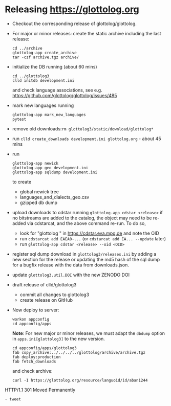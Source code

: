 
# Releasing https://glottolog.org

- Checkout the corresponding release of glottolog/glottolog.
- For major or minor releases: create the static archive including the last release:
  ```shell
  cd ../archive
  glottolog-app create_archive
  tar -czf archive.tgz archive/
  ```
- initialize the DB running (about 60 mins)
  ```shell
  cd ../glottolog3
  clld initdb development.ini
  ```
  and check language associations, see e.g. https://github.com/glottolog/glottolog/issues/485
- mark new languages running
  ```shell
  glottolog-app mark_new_languages
  pytest
  ```
- remove old downloads:`rm glottolog3/static/download/glottolog*`
- run `clld create_downloads development.ini glottolog.org` - about 45 mins
- run
  ```shell
  glottolog-app newick
  glottolog-app geo development.ini
  glottolog-app sqldump development.ini
  ``` 
  to create
  - global newick tree
  - languages_and_dialects_geo.csv
  - gzipped db dump

- upload downloads to cdstar running `glottolog-app cdstar <release>`
  if no bitstreams are added to the catalog, the object may need to be re-added via
  cdstarcat, and the above command re-run. To do so,
  - look for "glottolog <release>" in https://cdstar.eva.mpg.de and note the OID
  - run `cdstarcat add EAEA0-...` (or `cdstarcat add EA... --update` later)
  - run `glottolog-app cdstar <release> --oid <OID>`
- register sql dump download in `glottolog3/releases.ini` by adding a new section for the release or
  updating the md5 hash of the sql dump for a bugfix release with the data from downloads.json.
- update `glottolog3.util.DOI` with the new ZENODO DOI

- draft release of clld/glottolog3
  - commit all changes to glottolog3
  - create release on GitHub

- Now deploy to server:
  ```shell
  workon appconfig
  cd appconfig/apps
  ```
  **Note**: For new major or minor releases, we must adapt the `dbdump` option in `apps.ini[glottolog3]` 
  to the new version.
  ```shell
  cd appconfig/apps/glottolog3
  fab copy_archive:../../../../glottolog/archive/archive.tgz
  fab deploy:production
  fab fetch_downloads
  ```
  and check archive:
  ```
  curl -I https://glottolog.org/resource/languoid/id/aban1244
HTTP/1.1 301 Moved Permanently
  ```
- tweet
